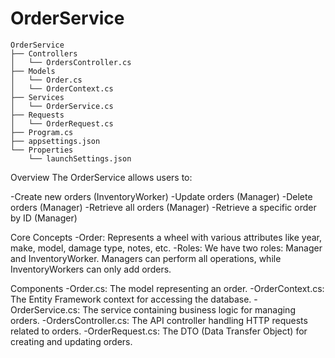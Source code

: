 # OrderService
```
OrderService
├── Controllers
│   └── OrdersController.cs
├── Models
│   └── Order.cs
│   └── OrderContext.cs
├── Services
│   └── OrderService.cs
├── Requests
│   └── OrderRequest.cs
├── Program.cs
├── appsettings.json
└── Properties
    └── launchSettings.json

```

Overview
The OrderService allows users to:

-Create new orders (InventoryWorker)
-Update orders (Manager)
-Delete orders (Manager)
-Retrieve all orders (Manager)
-Retrieve a specific order by ID (Manager)

Core Concepts
-Order: Represents a wheel with various attributes like year, make, model, damage type, notes, etc.
-Roles: We have two roles: Manager and InventoryWorker. Managers can perform all operations, while InventoryWorkers can only add orders.

Components
-Order.cs: The model representing an order.
-OrderContext.cs: The Entity Framework context for accessing the database.
-OrderService.cs: The service containing business logic for managing orders.
-OrdersController.cs: The API controller handling HTTP requests related to orders.
-OrderRequest.cs: The DTO (Data Transfer Object) for creating and updating orders.
